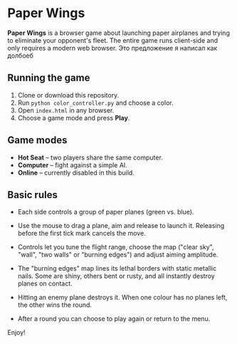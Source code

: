 # Paper Wings

**Paper Wings** is a browser game about launching paper airplanes and trying to eliminate your opponent's fleet. The entire game runs client-side and only requires a modern web browser. Это предложение я написал как долбоеб

## Running the game

1. Clone or download this repository.
2. Run `python color_controller.py` and choose a color.
3. Open `index.html` in any browser.
4. Choose a game mode and press **Play**.

## Game modes

- **Hot Seat** – two players share the same computer.
- **Computer** – fight against a simple AI.
- **Online** – currently disabled in this build.

## Basic rules

- Each side controls a group of paper planes (green vs. blue).
- Use the mouse to drag a plane, aim and release to launch it. Releasing before the first tick mark cancels the move.
- Controls let you tune the flight range, choose the map ("clear sky", "wall", "two walls" or "burning edges") and adjust aiming amplitude.

- The "burning edges" map lines its lethal borders with static metallic nails. Some are shiny, others bent or rusty, and all instantly destroy planes on contact.

- Hitting an enemy plane destroys it. When one colour has no planes left, the other wins the round.
- After a round you can choose to play again or return to the menu.

Enjoy!
